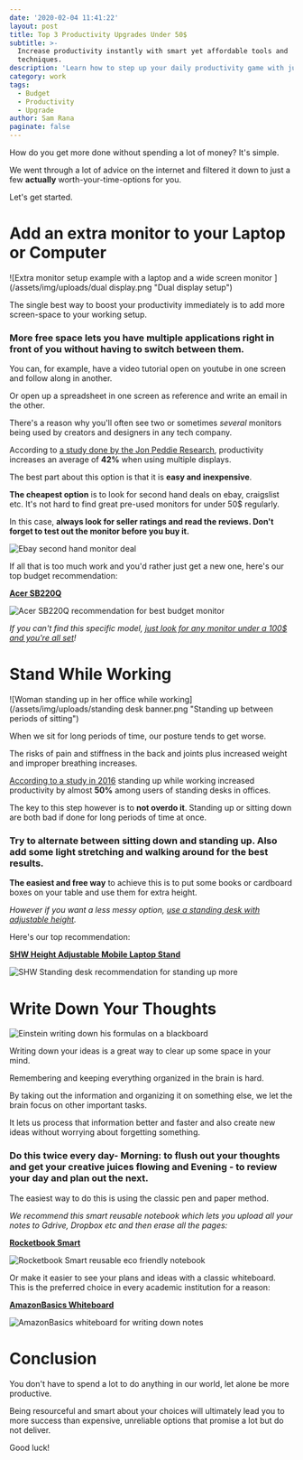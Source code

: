 ```yaml
---
date: '2020-02-04 11:41:22'
layout: post
title: Top 3 Productivity Upgrades Under 50$
subtitle: >-
  Increase productivity instantly with smart yet affordable tools and
  techniques.
description: 'Learn how to step up your daily productivity game with just 50$ and '
category: work
tags:
  - Budget
  - Productivity
  - Upgrade
author: Sam Rana
paginate: false
---
```

How do you get more done without spending a lot of money? It's simple. 

We went through a lot of advice on the internet and filtered it down to just a few **actually** worth-your-time-options for you. 

Let's get started.

# Add an extra monitor to your Laptop or Computer

![Extra monitor setup example with a laptop and a wide screen monitor ](/assets/img/uploads/dual display.png "Dual display setup")

The single best way to boost your productivity immediately is to add more screen-space to your working setup.

### More free space lets you have multiple applications right in front of you without having to switch between them.

You can, for example, have a video tutorial open on youtube in one screen and follow along in another. 

Or open up a spreadsheet in one screen as reference and write an email in the other. 

There's a reason why you'll often see two or sometimes *several* monitors being used by creators and designers in any tech company.

According to [a study done by the Jon Peddie Research](http://www.jonpeddie.com/special/MultDisp.shtml), productivity increases an average of **42%** when using multiple displays.

The best part about this option is that it is **easy and inexpensive**.

**The cheapest option** is to look for second hand deals on ebay, craigslist etc. It's not hard to find great pre-used monitors for under 50$ regularly. 

In this case, **always look for seller ratings and read the reviews. Don't forget to test out the monitor before you buy it.**

![Ebay second hand monitor deal](/assets/img/uploads/ebay.png "Ebay second hand deal")

If all that is too much work and you'd rather just get a new one, here's our top budget recommendation:

**[Acer SB220Q](https://assoc-redirect.amazon.com/g/r/https://www.amazon.com/dp/B07CVL2D2S?tag=yesnobuybuy-20)**

![Acer SB220Q recommendation for best budget monitor](/assets/img/uploads/acer-monitor-recommendation.png "Top monitor recommendation Acer SB220Q")

*If you can't find this specific model, [just look for any monitor under a 100$ and you're all set](https://assoc-redirect.amazon.com/g/r/https://amzn.to/2RW3vtE)!*

# Stand While Working

![Woman standing up in her office while working](/assets/img/uploads/standing desk banner.png "Standing up between periods of sitting")

When we sit for long periods of time, our posture tends to get worse.

The risks of pain and stiffness in the back and joints plus increased weight and improper breathing increases.

[According to a study in 2016](https://www.sciencedaily.com/releases/2016/05/160525220539.htm) standing up while working increased productivity by almost **50%** among users of standing desks in offices.

The key to this step however is to **not overdo it**. Standing up or sitting down are both bad if done for long periods of time at once. 

### Try to alternate between sitting down and standing up. Also add some light stretching and walking around for the best results.

**The easiest and free way** to achieve this is to put some books or cardboard boxes on your table and use them for extra height. 

*However if you want a less messy option, [use a standing desk with adjustable height](amzn.to/382jeg6).* 

Here's our top recommendation:

**[SHW Height Adjustable Mobile Laptop Stand](https://assoc-redirect.amazon.com/g/r/https://www.amazon.com/dp/B073KTXFLS?tag=yesnobuybuy-20)**

![SHW Standing desk recommendation for standing up more](/assets/img/uploads/standing-desk.png "Best Standing desk with adjustable height")

# Write Down Your Thoughts

![Einstein writing down his formulas on a blackboard](/assets/img/uploads/write-down.png "Einstein writes down his thoughts")

Writing down your ideas is a great way to clear up some space in your mind. 

Remembering and keeping everything organized in the brain is hard.

By taking out the information and organizing it on something else, we let the brain focus on other important tasks.

It lets us process that information better and faster and also create new ideas without worrying about forgetting something.

### Do this twice every day- Morning: to flush out your thoughts and get your creative juices flowing and Evening - to review your day and plan out the next.

The easiest way to do this is using the classic pen and paper method.

*We recommend this smart reusable notebook which lets you upload all your notes to Gdrive, Dropbox etc and then erase all the pages:*

**[Rocketbook Smart](https://assoc-redirect.amazon.com/g/r/https://www.amazon.com/dp/B07WFVVCLX?tag=yesnobuybuy-20)**

![Rocketbook Smart reusable eco friendly notebook](/assets/img/uploads/rocketbook-smart.png "Rocketbook Smart Eco-friendly notebook")

Or make it easier to see your plans and ideas with a classic whiteboard. This is the preferred choice in every academic institution for a reason:

**[AmazonBasics Whiteboard](https://assoc-redirect.amazon.com/g/r/https://www.amazon.com/dp/B07K6B8Q5V?tag=yesnobuybuy-20)**

![AmazonBasics whiteboard for writing down notes](/assets/img/uploads/whiteboard.png "AmazonBasics Whiteboard")

# Conclusion

You don't have to spend a lot to do anything in our world, let alone be more productive. 

Being resourceful and smart about your choices will ultimately lead you to more success than expensive, unreliable options that promise a lot but do not deliver. 

Good luck!
